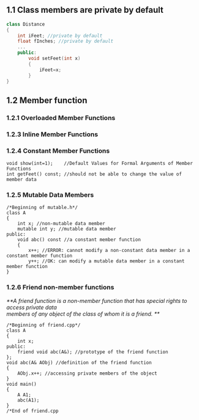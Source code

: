 ## 1.1 Class members are private by default

```cpp
class Distance
{
    int iFeet; //private by default
    float fInches; //private by default
    ...
    public:
        void setFeet(int x)
        {
            iFeet=x;
        }
}
```

## 1.2 Member function

### 1.2.1 Overloaded Member Functions

### 1.2.3 Inline Member Functions

### 1.2.4 Constant Member Functions

```
void show(int=1);    //Default Values for Formal Arguments of Member Functions
int getFeet() const; //should not be able to change the value of member data
```

### 1.2.5 Mutable Data Members

```
/*Beginning of mutable.h*/
class A
{
    int x; //non-mutable data member
    mutable int y; //mutable data member
public:
    void abc() const //a constant member function
    {
        x++; //ERROR: cannot modify a non-constant data member in a constant member function
        y++; //OK: can modify a mutable data member in a constant member function
}
```

### 1.2.6 Friend non-member functions

_**A friend function is a non-member function that has special rights to access private data  
 members of any object of the class of whom it is a friend. **_

```
/*Beginning of friend.cpp*/
class A
{
    int x;
public:
    friend void abc(A&); //prototype of the friend function
};
void abc(A& AObj) //definition of the friend function
{
    AObj.x++; //accessing private members of the object
}
void main()
{
    A A1;
    abc(A1);
}
/*End of friend.cpp
```



